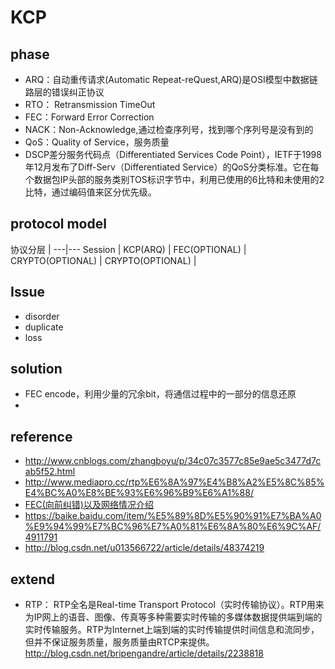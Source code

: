 # KCP
## phase
* ARQ：自动重传请求(Automatic Repeat-reQuest,ARQ)是OSI模型中数据链路层的错误纠正协议
* RTO： Retransmission TimeOut
* FEC：Forward Error Correction
* NACK：Non-Acknowledge,通过检查序列号，找到哪个序列号是没有到的
* QoS：Quality of Service，服务质量
* DSCP差分服务代码点（Differentiated Services Code Point），IETF于1998年12月发布了Diff-Serv（Differentiated Service）的QoS分类标准。它在每个数据包IP头部的服务类别TOS标识字节中，利用已使用的6比特和未使用的2比特，通过编码值来区分优先级。
## protocol model


 协议分层        | 
---|---
Session          | 
KCP(ARQ)         |
FEC(OPTIONAL)    |
CRYPTO(OPTIONAL) |
CRYPTO(OPTIONAL) |
## Issue
* disorder
* duplicate
* loss 
## solution
* FEC encode，利用少量的冗余bit，将通信过程中的一部分的信息还原
* 

## reference
* http://www.cnblogs.com/zhangboyu/p/34c07c3577c85e9ae5c3477d7cab5f52.html
* http://www.mediapro.cc/rtp%E6%8A%97%E4%B8%A2%E5%8C%85%E4%BC%A0%E8%BE%93%E6%96%B9%E6%A1%88/
* [ FEC(向前纠错)以及网络情况介绍](http://blog.csdn.net/yuanchunsi/article/details/70244569)
 * https://baike.baidu.com/item/%E5%89%8D%E5%90%91%E7%BA%A0%E9%94%99%E7%BC%96%E7%A0%81%E6%8A%80%E6%9C%AF/4911791
 * http://blog.csdn.net/u013566722/article/details/48374219
## extend
* RTP： RTP全名是Real-time Transport Protocol（实时传输协议）。RTP用来为IP网上的语音、图像、传真等多种需要实时传输的多媒体数据提供端到端的实时传输服务。RTP为Internet上端到端的实时传输提供时间信息和流同步，但并不保证服务质量，服务质量由RTCP来提供。http://blog.csdn.net/bripengandre/article/details/2238818